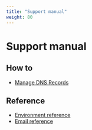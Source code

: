 ```yaml
---
title: "Support manual"
weight: 80
---
```


# Support manual

## How to
- [Manage DNS Records](/manual/manage-dns-records.html)

## Reference
- [Environment reference](/manual/environments.html)
- [Email reference](/manual/email.html)